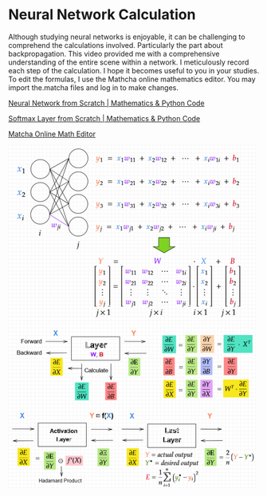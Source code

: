 # Neural Network Calculation

Although studying neural networks is enjoyable, it can be challenging to comprehend the calculations involved. Particularly the part about backpropagation. This video provided me with a comprehensive understanding of the entire scene within a network. I meticulously record each step of the calculation. I hope it becomes useful to you in your studies. To edit the formulas, I use the Mathcha online mathematics editor. You may import the.matcha files and log in to make changes.

[Neural Network from Scratch | Mathematics & Python Code](https://www.youtube.com/watch?v=pauPCy_s0Ok&list=PLVxix6-adPnWtHOUKYbHUH4Ns4mDytivn)

[Softmax Layer from Scratch | Mathematics & Python Code](https://www.youtube.com/watch?v=AbLvJVwySEo&list=PLVxix6-adPnWtHOUKYbHUH4Ns4mDytivn&index=2)

[Matcha Online Math Editor](https://www.mathcha.io/)

![snapshot](snapshot.png)
